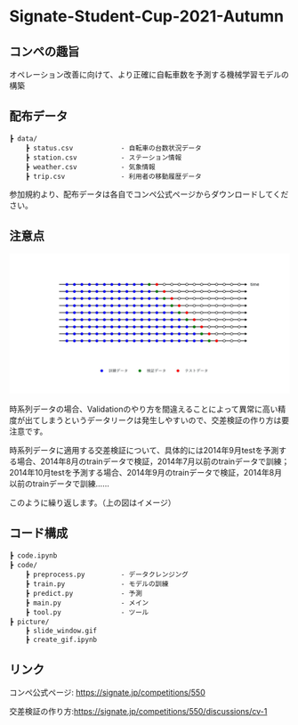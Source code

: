 # Signate-Student-Cup-2021-Autumn



## コンペの趣旨

オペレーション改善に向けて、より正確に自転車数を予測する機械学習モデルの構築  

  

  
  

## 配布データ

```
┣ data/
    ┣ status.csv            - 自転車の台数状況データ
    ┣ station.csv           - ステーション情報
    ┣ weather.csv    		- 気象情報
    ┣ trip.csv              - 利用者の移動履歴データ
```

参加規約より、配布データは各自でコンペ公式ページからダウンロードしてください。

  
  
  


## 注意点

<img src="picture\slide_window.gif" style="zoom:67%;" />

時系列データの場合、Validationのやり方を間違えることによって異常に高い精度が出てしまうというデータリークは発生しやすいので、交差検証の作り方は要注意です。

時系列データに適用する交差検証について、具体的には2014年9月testを予測する場合、2014年8月のtrainデータで検証，2014年7月以前のtrainデータで訓練；2014年10月testを予測する場合、2014年9月のtrainデータで検証，2014年8月以前のtrainデータで訓練…… 

このように繰り返します。（上の図はイメージ）

  
  
  


## コード構成

```
┣ code.ipynb　　　　　　
┣ code/　　　　　　
    ┣ preprocess.py         - データクレンジング
    ┣ train.py      		- モデルの訓練
    ┣ predict.py        	- 予測
    ┣ main.py      			- メイン
    ┣ tool.py   			- ツール
┣ picture/　　　　　　
    ┣ slide_window.gif      
    ┣ create_gif.ipynb      		
```


  

  
  
## リンク

コンペ公式ページ: https://signate.jp/competitions/550

交差検証の作り方:https://signate.jp/competitions/550/discussions/cv-1

